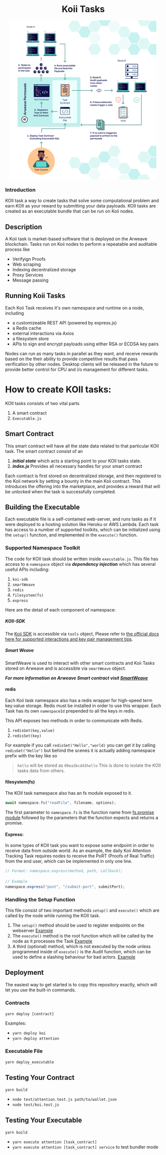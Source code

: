 <h1 align="center">Koii Tasks</h1>
<p align="center">
 <img align="center" height=512px src="diagram/koi_task_diagram.jpg?raw=true"></a>
</p>

### Introduction

KOII task a way to create tasks that solve some computational problem and earn KOII as your reward by submitting your data payloads. KOII tasks are created as an executable bundle that can be run on Koii nodes.

## Description

A Koii task is market-based software that is deployed on the Arweave blockchain. Tasks run on Koii nodes to perform a repeatable and auditable process like 
* Verifyign Proofs
* Web scraping 
* Indexing decentralized storage
* Proxy Services
* Message passing

## Running Koii Tasks
Each Koii Task receives it's own namespace and runtime on a node, including
* a customizeable REST API (powered by express.js)
* a Redis cache
* external interactions via Axios 
* a filesystem store
* APIs to sign and encrypt payloads using either RSA or ECDSA key pairs

Nodes can run as many tasks in parallel as they want, and receive rewards based on the their ability to provide competitive results that pass verification by other nodes. Desktop clients will be released in the future to provide better control for CPU and i/o management for different tasks.

# How to create KOII tasks:

KOII tasks consists of two vital parts

1. A smart contract
2. `Executable.js`

## Smart Contract

This smart contract will have all the state data related to that particular KOII task. The smart contract consist of an

1. **_initial state_** which acts a starting point to your KOII tasks state.
2. **_index.js_** Provides all necessary handles for your smart contract

Each contract is first stored on decentralized storage, and then registered to the Koii network by setting a bounty in the main Koii contract. This introduces the offering into the marketplace, and provides a reward that will be unlocked when the task is successfully completed.

## Building the Executable
Each executable file is a self-contained web-server, and runs tasks as if it were deployed to a hosting solution like Heroku or AWS Lambda. Each task has access to a number of supported toolkits, which can be initialized using the `setup()` function, and implemented in the `execute()` function.

### Supported Namespace Toolkit

The code for KOII task should be written inside `executable.js`.
This file has access to a `namespace` object via **_dependency injection_** which has several useful APIs including:

1. `koi-sdk`
2. `smartWeave`
3. `redis`
4. `filesystem(fs)`
5. `express`

Here are the detail of each component of namespace:

##### **_KOII-SDK_**

The [Koii SDK](https://github.com/koii-network/tools) is accessible via `tools` object, Please refer to [the official docs here for supported interactions and key pair management tips](https://github.com/koii-network/tools).

##### **_Smart Weave_**

SmartWeave is used to interact with other smart contracts and Koii Tasks stored on Arweave and is accessible via `smartWeave` object.

**_For more information on Arweave Smart contract visit [SmartWeave](https://github.com/ArweaveTeam/SmartWeave)_**

#### redis

Each Koii task namespace also has a redis wrapper for high-speed term key:value storage. Redis must be installed in order to use this wrapper. Each Task has its own `namespaceId` prepended to all the keys in redis.

This API exposes two methods in order to communicate with Redis.

1. `redisGet(key,value)`
2. `redisSet(key)`

For example if you call `redisSet("Hello","world)` you can get it by calling `redisGet("Hello")` but behind the scenes it is actually adding namespace prefix with the key like so

> `hello` will be stored as `09ea3bcd43hello`
> This is done to isolate the KOII tasks data from others.

#### filesystem(fs)

The KOII task namespace also has an fs module exposed to it.

```js
await namespace.fs("readFile", filename, options);
```

The first parameter to `namespace.fs` is the function name from [fs.promise module](https://nodejs.org/api/fs.html) followed by the parameters that the function expects and returns a promise.

#### Express:

In some types of KOII task you want to expose some endpoint in order to receive data from outside world. As an example, the daily Koii Attention Tracking Task requires nodes to receive the PoRT (Proofs of Real Traffic) from the end user, which can be implemented in only one line.

```js
// Format: namespace.express(method, path, callback);

// Example
namespace.express("post", "/submit-port", submitPort);
```

### Handling the Setup Function

This file consist of two important methods `setup()` and `execute()` which are called by the node while running the KOII task.

1. The `setup()` method should be used to register endpoints on the webserver [Example](https://github.com/koii-network/koi-task-standard/blob/7966a8a9e3bc35eff2435726d6f008a382200e84/src/attention/executable.js#L78)
2. The `execute()` method is the root function which will be called by the node as it processes the Task [Example](https://github.com/koii-network/koi-task-standard/blob/7966a8a9e3bc35eff2435726d6f008a382200e84/src/attention/executable.js#L218)
3. A third (optional) method, which is not executed by the node unless programmed inside of `execute()` is the Audit function, which can be used to define a slashing behaviour for bad actors.  [Example](https://github.com/koii-network/koi-task-standard/blob/7966a8a9e3bc35eff2435726d6f008a382200e84/src/attention/executable.js#L697)

## Deployment
The easiest way to get started is to copy this repository exactly, which will let you use the built-in commands.

### Contracts

`yarn deploy [contract]`

Examples:

- `yarn deploy koi`
- `yarn deploy attention`

### Executable File

`yarn deploy_executable`

## Testing Your Contract

`yarn build`

- `node test/attention.test.js path/to/wallet.json`
- `node test/koi.test.js `

## Testing Your Executable

`yarn build`

- `yarn execute attention [task_contract] `
- `yarn execute attention [task_contract] service` to test bundler mode
